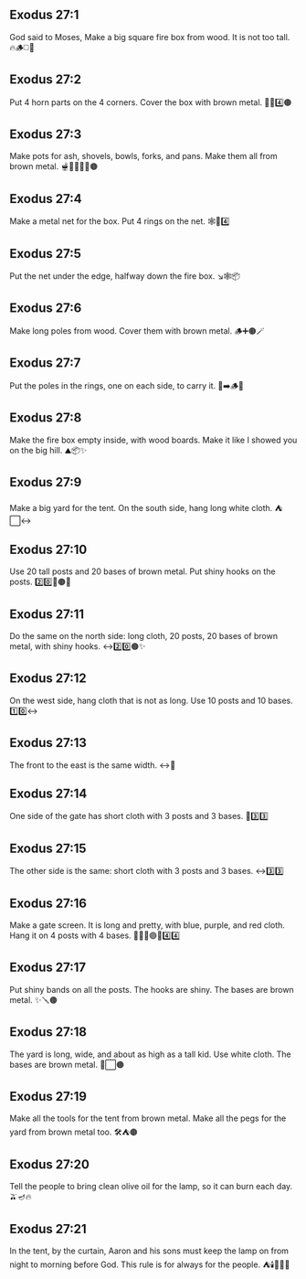 ## Exodus 27:1
God said to Moses, Make a big square fire box from wood. It is not too tall. 🔥🪵◻️📏
## Exodus 27:2
Put 4 horn parts on the 4 corners. Cover the box with brown metal. 🔩🦴4️⃣🟤
## Exodus 27:3
Make pots for ash, shovels, bowls, forks, and pans. Make them all from brown metal. 🫕🧹🥣🍴🍳🟤
## Exodus 27:4
Make a metal net for the box. Put 4 rings on the net. 🕸️🔗4️⃣
## Exodus 27:5
Put the net under the edge, halfway down the fire box. ↘️🕸️📦
## Exodus 27:6
Make long poles from wood. Cover them with brown metal. 🪵➕🟤🪄
## Exodus 27:7
Put the poles in the rings, one on each side, to carry it. 🧲➡️🪵🫱
## Exodus 27:8
Make the fire box empty inside, with wood boards. Make it like I showed you on the big hill. ⛰️📦✨
## Exodus 27:9
Make a big yard for the tent. On the south side, hang long white cloth. ⛺️⬜️↔️
## Exodus 27:10
Use 20 tall posts and 20 bases of brown metal. Put shiny hooks on the posts. 2️⃣0️⃣📏🟤✨
## Exodus 27:11
Do the same on the north side: long cloth, 20 posts, 20 bases of brown metal, with shiny hooks. ↔️2️⃣0️⃣🟤✨
## Exodus 27:12
On the west side, hang cloth that is not as long. Use 10 posts and 10 bases. 1️⃣0️⃣↔️
## Exodus 27:13
The front to the east is the same width. ↔️🧭
## Exodus 27:14
One side of the gate has short cloth with 3 posts and 3 bases. 🚪3️⃣3️⃣
## Exodus 27:15
The other side is the same: short cloth with 3 posts and 3 bases. ↔️3️⃣3️⃣
## Exodus 27:16
Make a gate screen. It is long and pretty, with blue, purple, and red cloth. Hang it on 4 posts with 4 bases. 🚪🎨🔵🟣🔴4️⃣4️⃣
## Exodus 27:17
Put shiny bands on all the posts. The hooks are shiny. The bases are brown metal. ✨🪛🟤
## Exodus 27:18
The yard is long, wide, and about as high as a tall kid. Use white cloth. The bases are brown metal. 📏⬜️🟤
## Exodus 27:19
Make all the tools for the tent from brown metal. Make all the pegs for the yard from brown metal too. 🛠️⛺️🟤
## Exodus 27:20
Tell the people to bring clean olive oil for the lamp, so it can burn each day. 🫒🪔🔥
## Exodus 27:21
In the tent, by the curtain, Aaron and his sons must keep the lamp on from night to morning before God. This rule is for always for the people. ⛺️🕯️🌙🌅🙏
